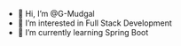 - 👋 Hi, I’m @G-Mudgal
- 👀 I’m interested in Full Stack Development
- 🌱 I’m currently learning Spring Boot

<!---
G-Mudgal/G-Mudgal is a ✨ special ✨ repository because its `README.md` (this file) appears on your GitHub profile.
You can click the Preview link to take a look at your changes.
--->

